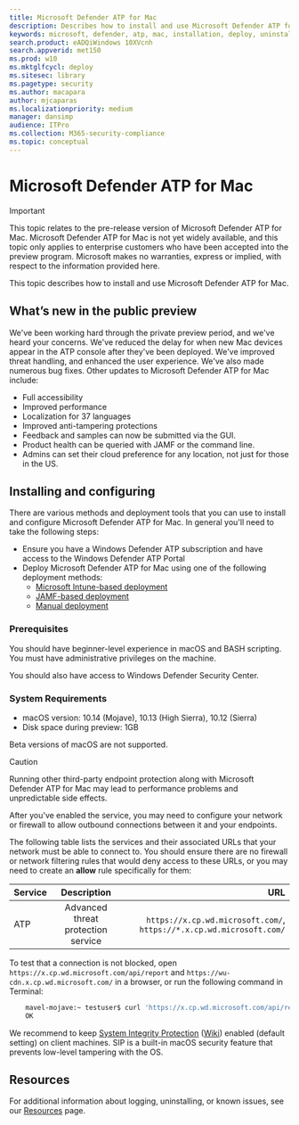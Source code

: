 ```yaml
---
title: Microsoft Defender ATP for Mac
description: Describes how to install and use Microsoft Defender ATP for Mac.
keywords: microsoft, defender, atp, mac, installation, deploy, uninstallation, intune, jamf, macos, mojave, high sierra, sierra
search.product: eADQiWindows 10XVcnh
search.appverid: met150
ms.prod: w10
ms.mktglfcycl: deploy
ms.sitesec: library
ms.pagetype: security
ms.author: macapara
author: mjcaparas
ms.localizationpriority: medium
manager: dansimp
audience: ITPro
ms.collection: M365-security-compliance 
ms.topic: conceptual
---
```


# Microsoft Defender ATP for Mac

>[!IMPORTANT]
>This topic relates to the pre-release version of Microsoft Defender ATP for Mac. Microsoft Defender ATP for Mac is not yet widely available, and this topic only applies to enterprise customers who have been accepted into the preview program. Microsoft makes no warranties, express or implied, with respect to the information provided here.

This topic describes how to install and use Microsoft Defender ATP for Mac.

## What’s new in the public preview

We've been working hard through the private preview period, and we've heard your concerns. We've reduced the delay for when new Mac devices appear in the ATP console after they've been deployed. We've improved threat handling, and enhanced the user experience. We've also made numerous bug fixes. Other updates to Microsoft Defender ATP for Mac include:

- Full accessibility
- Improved performance
- Localization for 37 languages
- Improved anti-tampering protections
- Feedback and samples can now be submitted via the GUI.
- Product health can be queried with JAMF or the command line.
- Admins can set their cloud preference for any location, not just for those in the US.

## Installing and configuring

There are various methods and deployment tools that you can use to install and configure Microsoft Defender ATP for Mac.
In general you'll need to take the following steps:

- Ensure you have a Windows Defender ATP subscription and have access to the Windows Defender ATP Portal
- Deploy Microsoft Defender ATP for Mac using one of the following deployment methods:
  - [Microsoft Intune-based deployment](microsoft-defender-atp-mac-install-with-intune.md)
  - [JAMF-based deployment](microsoft-defender-atp-mac-install-with-jamf.md)
  - [Manual deployment](microsoft-defender-atp-mac-install-manually.md)

### Prerequisites

You should have beginner-level experience in macOS and BASH scripting. You must have administrative privileges on the machine.

You should also have access to Windows Defender Security Center.

### System Requirements

- macOS version: 10.14 (Mojave), 10.13 (High Sierra), 10.12 (Sierra)
- Disk space during preview: 1GB

Beta versions of macOS are not supported.

> [!CAUTION]
> Running other third-party endpoint protection along with Microsoft Defender ATP for Mac may lead to performance problems and unpredictable side effects.

After you've enabled the service, you may need to configure your network or firewall to allow outbound connections between it and your endpoints.

The following table lists the services and their associated URLs that your network must be able to connect to. You should ensure there are no firewall or network filtering rules that would deny access to these URLs, or you may need to create an **allow** rule specifically for them:

| Service        | Description                          | URL                                                                  |
| -------------- |:------------------------------------:| --------------------------------------------------------------------:|
| ATP            | Advanced threat protection service   | `https://x.cp.wd.microsoft.com/`, `https://*.x.cp.wd.microsoft.com/` |

To test that a connection is not blocked, open `https://x.cp.wd.microsoft.com/api/report` and `https://wu-cdn.x.cp.wd.microsoft.com/` in a browser, or run the following command in Terminal:

```bash
    mavel-mojave:~ testuser$ curl 'https://x.cp.wd.microsoft.com/api/report'
    OK
```

We recommend to keep [System Integrity Protection](https://support.apple.com/en-us/HT204899) ([Wiki](https://en.wikipedia.org/wiki/System_Integrity_Protection)) enabled (default setting) on client machines.
SIP is a built-in macOS security feature that prevents low-level tampering with the OS.

## Resources

For additional information about logging, uninstalling, or known issues, see our [Resources](microsoft-defender-atp-mac-resources) page.
